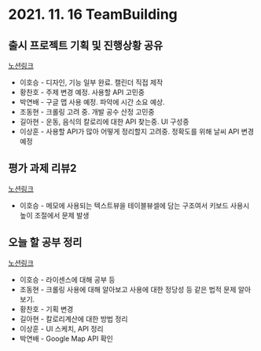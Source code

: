 # 2021. 11. 16 TeamBuilding

## 출시 프로젝트 기획 및 진행상황 공유
[노션링크](https://gookbobhenry.notion.site/2-ffff8de2195e499ea79c66486e25e077)
- 이호승 - 디자인, 기능 일부 완료. 캘린더 직접 제작
- 황찬호 - 주제 변경 예정. 사용할 API 고민중
- 박연배 - 구글 맵 사용 예정. 파악에 시간 소요 예상.
- 조동현 - 크롤링 고려 중. 개발 공수 산정 고민중
- 길아현 - 운동, 음식의 칼로리에 대한 API 찾는중. UI 구성중
- 이상훈 - 사용할 API가 많아 어떻게 정리할지 고려중. 정확도를 위해 날씨 API 변경 예정

## 평가 과제 리뷰2
[노션링크](https://gookbobhenry.notion.site/2-f129dcfc62e74b7a99c6d2cd07b3f1e6)
- 이호승 - 메모에 사용되는 텍스트뷰을 테이블뷰셀에 담는 구조여서 키보드 사용시 높이 조절에서 문제 발생

## 오늘 할 공부 정리
[노션링크](https://gookbobhenry.notion.site/9857fe74f72b40a6b9bc8a2f41c6872d)
- 이호승 - 라이센스에 대해 공부 등
- 조동현 - 크롤링 사용에 대해 알아보고 사용에 대한 정당성 등 같은 법적 문제 알아보기.
- 황찬호 - 기획 변경
- 길아현 - 칼로리계산에 대한 방법 정리
- 이상훈 - UI 스케치, API 정리
- 박연배 - Google Map API 확인